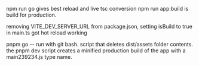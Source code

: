 npm run go gives best reload and live tsc conversion
npm run app:build is build for production.


removing VITE_DEV_SERVER_URL from package.json, setting isBuild to true in main.ts got hot reload working

pnpm go -- run with git bash. script that deletes dist/assets folder contents. 
the pnpm dev script creates a minified production build of the app with a main239234.js type name.

